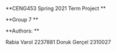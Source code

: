 **CENG453 Spring 2021 Term Project
**

**Group 7
**

**Authors:
**

Rabia Varol 2237881
Doruk Gerçel 2310027
